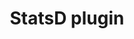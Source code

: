 ---
title: 'StatsD plugin'
name: 'StatsD'

content_type: plugin

publisher: kong-inc
description: ''


products:
    - gateway

works_on:
    - on-prem
    - konnect

min_version:
    gateway: '2.8'

# topologies:
#    - hybrid
#    - db-less
#    - traditional
---